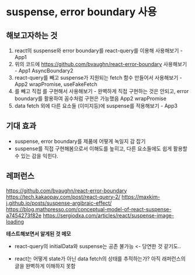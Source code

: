 # suspense, error boundary 사용

## 해보고자하는 것

1. react의 suspense와 error boundary를 react-query를 이용해 사용해보기 - App1
2. 위의 코드에 https://github.com/bvaughn/react-error-boundary 사용해보기 - App1 AsyncBoundary2
3. react-query를 빼고 suspense가 지원되는 fetch 함수 만들어서 사용해보기 - App2 wrapPromise, useFakeFetch
4. <Suspense />를 빼고 직접 <Suspense />를 구현해서 사용해보기 - 완벽하게 직접 구현하는 것은 안되고, error boundary를 활용하여 꼼수처럼 구현은 가능했음 App2 wrapPromise
5. data fetch 외에 다른 요소들 (이미지등)에 suspense를 적용해보기 - App3

## 기대 효과

- suspense, error boundary를 제품에 어떻게 녹일지 감 잡기
- suspense를 직접 구현해봄으로서 이해도를 높히고, 다른 요소들에도 쉽게 활용할 수 있는 감을 익힌다.


## 레퍼런스

https://github.com/bvaughn/react-error-boundary
https://tech.kakaopay.com/post/react-query-2/
https://maxkim-j.github.io/posts/suspense-argibraic-effect/
https://blog.mathpresso.com/conceptual-model-of-react-suspense-a7454273f82e
https://sergiodxa.com/articles/react/suspense-image-loading


**테스트해보면서 알게된 것 메모**

- react-query의 initialData와 suspense는 공존 불가능 <- 당연한 것 같기도..

- react는 어떻게 state가 아닌 data fetch의 상태를 추적하는가? 아직 래퍼런스의 글을 완벽하게 이해하지 못함